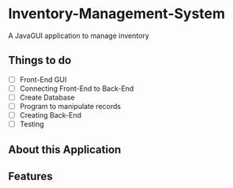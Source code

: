 # Inventory-Management-System
A JavaGUI application to manage inventory 

## Things to do 
- [ ] Front-End GUI
- [ ] Connecting Front-End to Back-End
- [ ] Create Database 
- [ ] Program to manipulate records 
- [ ] Creating Back-End
- [ ] Testing

## About this Application

## Features

